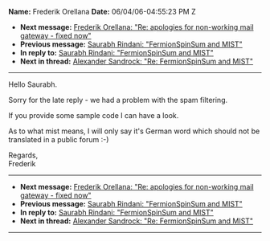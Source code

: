**Name:** Frederik Orellana
**Date:** 06/04/06-04:55:23 PM Z

  - **Next message:** [Frederik Orellana: "Re: apologies for non-working
    mail gateway - fixed now"](0368.html)
  - **Previous message:** [Saurabh Rindani: "FermionSpinSum and
    MIST"](0366.html)
  - **In reply to:** [Saurabh Rindani: "FermionSpinSum and
    MIST"](0366.html)
  - **Next in thread:** [Alexander Sandrock: "Re: FermionSpinSum and
    MIST"](0753.html)

-----

Hello Saurabh.  

Sorry for the late reply - we had a problem with the spam filtering.  

If you provide some sample code I can have a look.  

As to what mist means, I will only say it's German word which should not
be translated in a public forum :-)  

Regards,  
Frederik  

-----

  - **Next message:** [Frederik Orellana: "Re: apologies for non-working
    mail gateway - fixed now"](0368.html)
  - **Previous message:** [Saurabh Rindani: "FermionSpinSum and
    MIST"](0366.html)
  - **In reply to:** [Saurabh Rindani: "FermionSpinSum and
    MIST"](0366.html)
  - **Next in thread:** [Alexander Sandrock: "Re: FermionSpinSum and
    MIST"](0753.html)

-----

